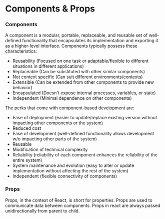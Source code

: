 # Components & Props

### Components

A component is a modular, portable, replaceable, and reusable set of well-defined functionality that encapsulates its implementation and exporting it as a higher-level interface. Components typically possess these characteristics:

- Reusability (Focused on one task or adaptable/flexible to different situations in different applications)
- Replaceable (Can be substituted with other similar components)
- Not context specific (Can suit different environments/contexts)
- Extensible (Can be extended from other components to provide new behavior)
- Encapsulated (Doesn't expose internal processes, variables, or state)
- Independent (Minimal dependence on other components)

The perks that come with component-based development are:

- Ease of deployment (easier to update/replace existing version without impacting other components or the system)
- Reduced cost
- Ease of development (well-defined functionality allows development w/o impacting other parts of the system)
- Reusable
- Modification of technical complexity
- Reliability (reliability of each component enhances the reliability of the entire system)
- System maintenance and evolution (easy to alter or update implementation without affecting the rest of the system)
- Independent (flexible connectivity of components)

### Props

Props, in the context of React, is short for properties. Props are used to communicate data between components. Props in react are always passed unidirectionally from parent to child.
